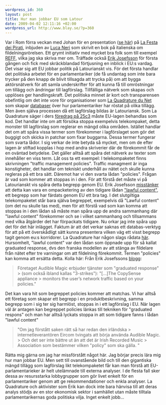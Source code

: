 ```yaml
--- 
wordpress_id: 360 
layout: post
title: Hur man jobbar EU som Latour 
date: 2009-04-02 12:11:16 +02:00 
wordpress_url: http://www.blay.se/?p=360 
---
```


Var i Rom förra veckan med Johan för en presentation ([se här](http://prezi.com/19950/)) på [La Festa dei Pirati](http://www.google.se/search?q=la+festa+dei+pirati+magnus), inbjuden av [Luca Neri](http://www.google.se/search?q=luca+neri) som skrivit en bok på italienska om fildelningsrörelsen. Ett grymt initiativ med mycket bra folk som till exempel [REFF](http://www.romaeuropa.org/), vilka jag ska skriva mer om. Träffade också [Erik Josefsson](erikjosefsson.eu) för första gången och fick med skräckblandad förtjusning en inblick i EU:s vardag. Det visar sig att EU jobbar politik på Latourianskt vis. För det första handlar det politiska arbetet för en parlamentariker (de få undantag som inte bara trycker på den knapp de blivit tillsagda att trycka på) om att bygga aktörsnätverk för att samla underskrifter för att kunna få till omröstningar om tillägg och ändringar till lagförslag. Tillfälliga nätverk som skapas och upplöses ger handlingskraft. Det politiska minnet är kort och transparensen obefintlig om det inte vore för organisationer som [La Quadrature du Net](http://www.laquadrature.net/wiki/Political_Memory) som skapar [databaser](http://www.laquadrature.net/wiki/Political_Memory) över hur parlamentariker har röstat på olika tillägg. Men även själva processen då ett lagförslag bildas är Latouriansk. Som La Quadrature säger i ders [föredrag på 25c3](http://www.laquadrature.net/en/ccc-berlin-25th-chaos-communication-congress-campaigning-telecoms-package) måste EU-lagen behandlas som kod. Det handlar inte om att försöka stoppa exempelvis telekompaket, detta monster till lagförslag som reglerar en mängd olika områden. Istället handlar det om att spåra vissa termer som förekommer i lagförslaget som gör det buggigt och skicka in patchar som fixar buggarna. Dessa termer fungerar som svarta lådor. I sig verkar de inte betyda så mycket, men om de efter lagen är stiftad kopplas i hop med andra skriverier där de förekommit får de en oväntad betydelse. Det gäller alltså att spåra det nätverk av texter som innehåller en viss term. Låt oss ta ett exempel: I telekompaketet finns skrivningen "traffic management policies". Traffic managment är inga konstigheter, det handlar om tekniskt underhåll av nätet och skulle kunna regleras på ett bra sätt. Däremot har vi den svarta lådan "policies". Frågan är vad som kommer att stoppas in i den. För att förstå det måste vi på Latourianskt vis spåra detta begrepp genom EU. Erik Josefsson [misstänker](http://erikjosefsson.eu/blogg/2009/04/02/moerkas-traffic-management-policies-i-telekompaketet) att detta kan vara en ompacketering av den tidigare lådan ["lawful content"](http://www.odsvall.se/blog/2008/11/riksdagsseminariet-om-telekompaketet/), ett begrepp som har färdats genom EU ett bra tag. I det slutgiltiga telekompaketet står bara själva begreppet, exempelvis då "Lawful content" (om det nu skulle tas med), men för att förstå vad som kan komma att stoppas in i den lådan så måste man spåra upp de andra sammanhang där "lawful content" förekommer och se i vilket sammanhang och tillsammans med vilka åtgärder det har förpackats tidigare. Nu orkar jag inte spåra upp det för det här inlägget. Faktum är att det verkar saknas ett databas-verktyg för att på ett överskådligt sätt kunna presentera vilken väg ett visst begrepp tagit genom eu:s korridorer. La Quadrature har någon slags rådata [här](http://www.laquadrature.net/lawtracks/telecoms_package/). Hursomhelt, "lawful content" var den lådan som öppnade upp för så kallat graduated response, dvs den franska modellen av att stänga av fildelare från nätet efter tre varningar om att fildelning förekommit. Termen "policies" kan komma att ersätta detta. Kolla här: Från Erik Josefssons [blogg](http://erikjosefsson.eu/blogg/2009/04/02/moerkas-traffic-management-policies-i-telekompaketet):

> Företaget Audible Magic erbjuder tjänster som "graduated response" > (som också ibland kallas "3-strikes"): "[...]The CopySense appliance > monitors the user’s network traffic based on your policies."

Det kan vara hit som begreppet policies kommer att matchas. Vi har alltså ett företag som skapar ett begrepp i en produktbeskrivning, samma begrepp som i sig ter sig harmlöst, stoppas in i ett lagförslag i EU. När lagen väl är antagen kan begreppet policies länkas till tekniken för "graduated respons" och man har alltså lyckats stoppa in att som tidigare fanns i lådan "lawful content"

> "Om jag förstått saken rätt så har redan den irländska > internetleverantören Eircom tvingats att börja använda Audible Magic. > Och det ser inte bättre ut än att det är Irish Recorded Music > Association som bestämmer vilken "policy" som ska gälla. "

Rätta mig gärna om jag har missförstått något här. Jag börjar precis lära mig hur man jobbar EU. Men sett till ovanstående bild och till den gigantiska mängd tillägg som lagförslag likt telekompaketet får kan man förstå att EU-parlamentarieker är helt utelämnade till externa analyser. I de flesta fall sker dessa av resursstarka lobbygrupper som gör livet enkelt för en parlamentariker genom att ge rekommendationer och enkla analyser. La Quadrature och aktivister som Erik kan dock inte bara hänvisa till att deras analys stödjs av en stor ekonomisk sektor i samhället utan måste tilltala parlamentarikernas goda politiska vilja. Inget enkelt jobb... 